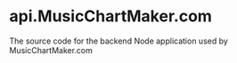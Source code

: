 # api.MusicChartMaker.com
The source code for the backend Node application used by MusicChartMaker.com
